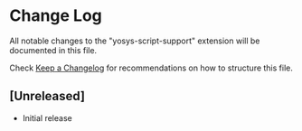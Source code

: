 # Change Log

All notable changes to the "yosys-script-support" extension will be documented in this file.

Check [Keep a Changelog](http://keepachangelog.com/) for recommendations on how to structure this file.

## [Unreleased]

- Initial release